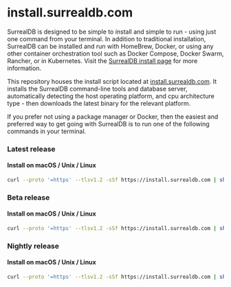 # install.surrealdb.com

SurrealDB is designed to be simple to install and simple to run - using just one command from your terminal. In addition to traditional installation, SurrealDB can be installed and run with HomeBrew, Docker, or using any other container orchestration tool such as Docker Compose, Docker Swarm, Rancher, or in Kubernetes. Visit the [SurrealDB install page](https://surrealdb.com/install) for more information.

This repository houses the install script located at [install.surrealdb.com](https://install.surrealdb.com). It installs the SurrealDB command-line tools and database server, automatically detecting the host operating platform, and cpu architecture type - then downloads the latest binary for the relevant platform.

If you prefer not using a package manager or Docker, then the easiest and preferred way to get going with SurrealDB is to run one of the following commands in your terminal.

### Latest release

#### Install on macOS / Unix / Linux

```bash
curl --proto '=https' --tlsv1.2 -sSf https://install.surrealdb.com | sh
```

### Beta release

#### Install on macOS / Unix / Linux

```bash
curl --proto '=https' --tlsv1.2 -sSf https://install.surrealdb.com | sh -s -- --beta
```

### Nightly release

#### Install on macOS / Unix / Linux

```bash
curl --proto '=https' --tlsv1.2 -sSf https://install.surrealdb.com | sh -s -- --nightly
```
